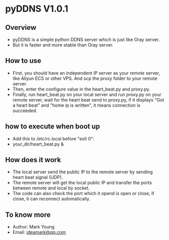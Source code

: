 # pyDDNS V1.0.1

## Overview
* pyDDNS is a simple python DDNS server which is just like Oray server.
* But it is faster and more stable than Oray server.

## How to use
* First, you should have an independent IP server as your remote server, like Aliyun ECS or other VPS. And scp the proxy folder to your remote server.
* Then, enter the configure value in the heart_beat.py and proxy.py. 
* Finally, run heart_beat.py on your local server and run proxy.py on your remote server, wait for the heart beat send to proxy.py, if it displays "Got a heart beat" and "home ip is written", it means connection is succeeded. 

## how to execute when boot up
* Add this to /etc/rc.local before "exit 0":
 * your_dir/heart_beat.py &

## How does it work
* The local server send the public IP to the remote server by sending heart beat signal (UDP).
* The remote server will get the local public IP and transfer the ports between remote and local by socket.
* The code can also check the port which it opend is open or close, if close, it can reconnect automatically.

## To know more
* Author: Mark Young
* Email: ideamark@qq.com
